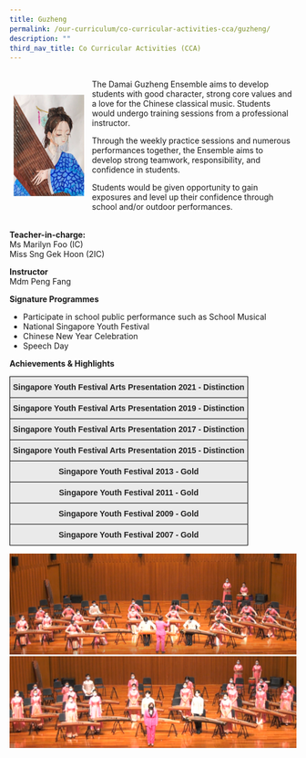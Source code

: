 ```yaml
---
title: Guzheng
permalink: /our-curriculum/co-curricular-activities-cca/guzheng/
description: ""
third_nav_title: Co Curricular Activities (CCA)
---
```

<table>
<thead>
  <tr>
    <td><img style="width: 100%;" src="/images/gu1.png" align = "left" /></td>
    <td><p>The Damai Guzheng Ensemble aims to develop students with good character, strong core values and a love for the Chinese classical music. Students would undergo training sessions from a professional instructor.&nbsp;</p>
<p>Through the weekly practice sessions and numerous performances together, the Ensemble aims to develop strong teamwork, responsibility, and confidence in students.&nbsp;</p>
<p>Students would be given opportunity to gain exposures and level up their confidence through school and/or outdoor performances.</p></td>
  </tr>
</thead>
</table>

<p><strong>Teacher-in-charge:<br /></strong>Ms Marilyn Foo (IC)<br />Miss Sng Gek Hoon (2IC)</p>
<p><strong>Instructor<br /></strong>Mdm Peng Fang&nbsp;</p>
<p><strong>Signature Programmes&nbsp;</strong></p>
<ul>
<li>Participate in school public performance such as School Musical&nbsp;</li>
<li>National Singapore Youth Festival</li>
<li>Chinese New Year Celebration</li>
<li>Speech Day</li>
</ul>
<p><strong>Achievements</strong><strong>&nbsp;&amp; Highlights</strong></p>

<style type="text/css">
.tg  {border-collapse:collapse;border-spacing:0;}
.tg td{border-color:black;border-style:solid;border-width:1px;font-family:Arial, sans-serif;font-size:14px;
  overflow:hidden;padding:10px 5px;word-break:normal;}
.tg th{border-color:black;border-style:solid;border-width:1px;font-family:Arial, sans-serif;font-size:14px;
  font-weight:normal;overflow:hidden;padding:10px 5px;word-break:normal;}
.tg .tg-j0e3{background-color:#EAEAEA;color:#222;font-weight:bold;text-align:center;vertical-align:middle}
</style>
<table class="tg">
<thead>
  <tr>
    <th class="tg-j0e3"><span style="color:#222;background-color:#EAEAEA">Singapore Youth Festival Arts Presentation 2021 - Distinction</span></th>
  </tr>
</thead>

<thead>
  <tr>
    <th class="tg-j0e3"><span style="color:#222;background-color:#EAEAEA">Singapore Youth Festival Arts Presentation 2019 - Distinction</span></th>
  </tr>
</thead>
	
	
  <tr>
    <th class="tg-j0e3"><span style="color:#222;background-color:#EAEAEA">Singapore Youth Festival Arts Presentation 2017 - Distinction</span></th>
  </tr>
</thead>

<thead>
  <tr>
    <th class="tg-j0e3"><span style="color:#222;background-color:#EAEAEA">Singapore Youth Festival Arts Presentation 2015 - Distinction</span></th>
  </tr>
</thead>

<thead>
  <tr>
    <th class="tg-j0e3"><span style="color:#222;background-color:#EAEAEA">Singapore Youth Festival 2013 - Gold</span></th>
  </tr>
</thead>

<thead>
  <tr>
    <th class="tg-j0e3"><span style="color:#222;background-color:#EAEAEA">Singapore Youth Festival 2011 - Gold</span></th>
  </tr>
</thead>

<thead>
  <tr>
    <th class="tg-j0e3"><span style="color:#222;background-color:#EAEAEA">Singapore Youth Festival 2009 - Gold</span></th>
  </tr>
</thead>

<thead>
  <tr>
    <th class="tg-j0e3"><span style="color:#222;background-color:#EAEAEA">Singapore Youth Festival 2007 - Gold</span></th>
  </tr>
</thead>
</table>

<img src="/images/gu2.png">
<img src="/images/gu3.png">